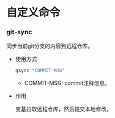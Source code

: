 # 自定义命令

### git-sync

同步当前git分支的内容到远程仓库。

- 使用方式

  ````sh
  gsync "COMMIT-MSG"
  ````

  - COMMIT-MSG: commit注释信息。

- 作用

  变基拉取远程仓库，然后提交本地修改。

